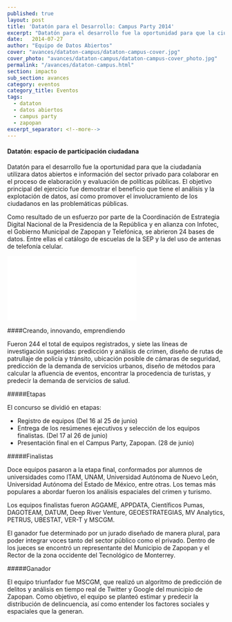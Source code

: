 ```yaml
---
published: true
layout: post
title: 'Datatón para el Desarrollo: Campus Party 2014'
excerpt: "Datatón para el desarrollo fue la oportunidad para que la ciudadanía utilizara datos abiertos e información del sector privado para colaborar en el proceso de elaboración y evaluación de políticas públicas."
date:   2014-07-27
author: "Equipo de Datos Abiertos"
cover: "avances/dataton-campus/dataton-campus-cover.jpg"
cover_photo: "avances/dataton-campus/dataton-campus-cover_photo.jpg"
permalink: "/avances/dataton-campus.html"
section: impacto
sub_section: avances
category: eventos
category_title: Eventos
tags:
  - dataton
  - datos abiertos
  - campus party
  - zapopan
excerpt_separator: <!--more-->
---
```


#### Datatón: espacio de participación ciudadana

Datatón para el desarrollo fue la oportunidad para que la ciudadanía utilizara datos abiertos e información del sector privado para colaborar en el proceso de elaboración y evaluación de políticas públicas. El objetivo principal del ejercicio fue demostrar el beneficio que tiene el análisis y la explotación de datos, así como promover el involucramiento de los ciudadanos en las problemáticas públicas.

<!--more-->

Como resultado de un esfuerzo por parte de la Coordinación de Estrategia Digital Nacional de la Presidencia de la República y en alianza con Infotec, el Gobierno Municipal de Zapopan y Telefónica, se abrieron 24 bases de datos. Entre ellas el catálogo de escuelas de la SEP y la del uso de antenas de telefonía celular.

<div class="video">
  <iframe src="//www.youtube.com/embed/tuHpInsVNsU?rel=0&amp;controls=0&amp;showinfo=0" frameborder="0" allowfullscreen></iframe>
</div>

####Creando, innovando, emprendiendo

Fueron 244 el total de equipos registrados, y siete las líneas de investigación sugeridas: predicción y análisis de crimen, diseño de rutas de patrullaje de policía y tránsito, ubicación posible de cámaras de seguridad, predicción de la demanda de servicios urbanos, diseño de métodos para calcular la afluencia de eventos, encontrar la procedencia de turistas, y predecir la demanda de servicios de salud.

#####Etapas

El concurso se dividió en etapas:

* Registro de equipos (Del 16 al 25 de junio)
* Entrega de los resúmenes ejecutivos y selección de los equipos finalistas. (Del 17 al 26 de junio)
* Presentación final en el Campus Party, Zapopan. (28 de junio)

#####Finalistas

Doce equipos pasaron a la etapa final, conformados por alumnos de universidades como ITAM, UNAM, Universidad Autónoma de Nuevo León, Universidad Autónoma del Estado de México, entre otras. Los temas más populares a abordar fueron los análisis espaciales del crimen y turismo.

Los equipos finalistas fueron AGGAME, APPDATA, Científicos Pumas, DAGOTEAM, DATUM, Deep River Venture, GEOESTRATEGIAS, MV Analytics, PETRUS, UBESTAT, VER-T y MSCGM.

El ganador fue determinado por un jurado diseñado de manera plural, para poder integrar voces tanto del sector público como el privado. Dentro de los jueces se encontró un representante del Municipio de Zapopan y el Rector de la zona occidente del Tecnológico de Monterrey.

#####Ganador

El equipo triunfador fue MSCGM, que realizó un algoritmo de predicción de delitos y análisis en tiempo real de Twitter y Google del municipio de Zapopan. Como objetivo, el equipo se planteó estimar y predecir la distribución de delincuencia, así como entender los factores sociales y espaciales que la generan.
